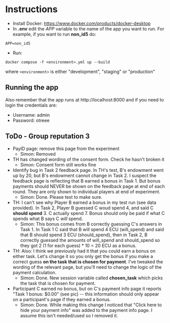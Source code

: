 # Instructions

- Install Docker: https://www.docker.com/products/docker-desktop
- In **.env** edit the *APP* variable to the name of the app you want to run. For example, if you want to run **non_id5** do:
```
APP=non_id5
```
- Run:
```
docker compose -f <environment>.yml up --build
```
where `<environment>` is either "development", "staging" or "production"

## Running the app

Also remember that the app runs at http://localhost:8000 and if you need to login the credentials are:

- Username: admin
- Password: otreee

## ToDo - Group reputation 3

- PayID page: remove this page from the experiment
    - Simon: Removed
- TH has changed wording of the consent form. Check he hasn't broken it
    - Simon: Consent form still works fine
- Identify bug in Task 2 feedback page. In TH's test, B's endowment went up by 20, but B's endowment cannot change in Task 2. I suspect the feedback page is reflecting that B earned a bonus in Task 1. But bonus payments should NEVER be shown on the feedback page at end of each round. They are only shown to individual players at end of experiment.
    - Simon: Done. Please test to make sure.
- TH: I can't see why Player B earned a bonus in my test run (see data provided). In Task 2, Player B guessed C woud spend 4, and said C **should spend** 3. C actually spend 7. Bonus should only be paid if what C spends what B says C *will* spend.
    - Simon: This bonus comes from B correctly guessing C's answers in Task 1. In Task 1 C said that B will spend 4 ECU (will_spend) and said that B should spend 3 ECU (should_spend), then in Task 2, B correctly guessed the amounts of will_spend and should_spend so they got 2 (1 for each guess) * 10 = 20 ECU as a bonus.
- TH: Also: I think we previously had it that you could earn a bonus on either task. Let's change it so you only get the bonus if you make a correct guess **on the task that is chosen for payment**. I've tweaked the wording of the relevant page, but you'll need to change the logic of the payment calculation.
    - Simon: Done. New session variable called **chosen_task** which picks the task that is chosen for payment.
- Participant C earned no bonus, but on C's payment info page it reports "Task 1 bonus: $0.00" (see pic) -- this information should only appear on a participant's page if they earned a bonus.
    - Simon: Done. While making this change I noticed that "Click here to hide your payment info" was added to the payment info page. I assume this isn't needed/used so I removed it.